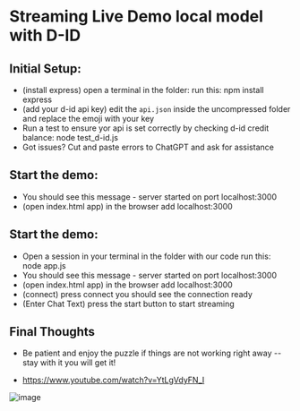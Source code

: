 # Streaming Live Demo local model with D-ID

## Initial Setup:
* (install express) open a terminal in the folder:
    run this: npm install express
* (add your d-id api key) edit the `api.json` inside the uncompressed folder and replace the emoji with your key
* Run a test to ensure yor api is set correctly by checking d-id credit balance:  node test_d-id.js
*  Got issues?  Cut and paste errors to ChatGPT and ask for assistance 

## Start the demo:
* You should see this message - server started on port localhost:3000
* (open index.html app) in the browser add localhost:3000

## Start the demo:
* Open a session in your terminal in the folder with our code run this: node app.js 
* You should see this message - server started on port localhost:3000
* (open index.html app) in the browser add localhost:3000
* (connect) press connect you should see the connection ready 
* (Enter Chat Text) press the start button to start streaming

## Final Thoughts
* Be patient and enjoy the puzzle if things are not working right away -- stay with it you will get it!

* https://www.youtube.com/watch?v=YtLgVdyFN_I
  
![image](https://github.com/jjmlovesgit/D-id_Streaming_Chatgpt_Llama2/assets/47751509/2486f630-84bd-450d-810b-a957330bfe6c)
